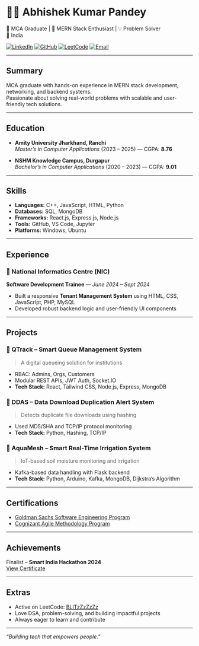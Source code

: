 # 👨‍💻 Abhishek Kumar Pandey

🚀 MCA Graduate | 🧠 MERN Stack Enthusiast | 💡 Problem Solver  
📍 India 

[![LinkedIn](https://img.shields.io/badge/-LinkedIn-blue?style=flat-square&logo=linkedin&link=https://linkedin.com/in/abhishek-k-0181b5229/)](https://linkedin.com/in/abhishek-k-0181b5229/)
[![GitHub](https://img.shields.io/badge/-GitHub-black?style=flat-square&logo=github&link=https://github.com/BLITzZ0)](https://github.com/BLITzZ0)
[![LeetCode](https://img.shields.io/badge/-LeetCode-orange?style=flat-square&logo=leetcode&link=https://leetcode.com/u/BLITzZzZzZz/)](https://leetcode.com/u/BLITzZzZzZz/)
[![Email](https://img.shields.io/badge/-Email-red?style=flat-square&logo=gmail&link=mailto:ababhishek3005@gmail.com)](mailto:ababhishek3005@gmail.com)

---

## Summary

MCA graduate with hands-on experience in MERN stack development, networking, and backend systems.  
Passionate about solving real-world problems with scalable and user-friendly tech solutions.

---

## Education

- **Amity University Jharkhand, Ranchi**  
  *Master’s in Computer Applications* (2023 – 2025) — CGPA: **8.76**

- **NSHM Knowledge Campus, Durgapur**  
  *Bachelor’s in Computer Applications* (2020 – 2023) — CGPA: **9.01**

---

## Skills

- **Languages:** C++, JavaScript, HTML, Python  
- **Databases:** SQL, MongoDB  
- **Frameworks:** React.js, Express.js, Node.js  
- **Tools:** GitHub, VS Code, Jupyter  
- **Platforms:** Windows, Ubuntu

---

## Experience

### 🏢 National Informatics Centre (NIC)  
**Software Development Trainee** — *June 2024 – Sept 2024*  
- Built a responsive **Tenant Management System** using HTML, CSS, JavaScript, PHP, MySQL  
- Developed robust backend logic and user-friendly UI components

---

## Projects

### 🔹 QTrack – Smart Queue Management System  
> A digital queueing solution for institutions  
- RBAC: Admins, Orgs, Customers  
- Modular REST APIs, JWT Auth, Socket.IO  
- **Tech Stack:** React, Tailwind CSS, Node.js, Express, MongoDB

### 🔹 DDAS – Data Download Duplication Alert System  
> Detects duplicate file downloads using hashing  
- Used MD5/SHA and TCP/IP protocol monitoring  
- **Tech Stack:** Python, Hashing, TCP/IP

### 🔹 AquaMesh – Smart Real-Time Irrigation System  
> IoT-based soil moisture monitoring and irrigation  
- Kafka-based data handling with Flask backend  
- **Tech Stack:** Python, Arduino, Kafka, MongoDB, Dijkstra’s Algorithm

---

## Certifications

- [Goldman Sachs Software Engineering Program](https://forage-uploads-prod.s3.amazonaws.com/completion-certificates/Goldman%20Sachs/NPdeQ43o8P9HJmJzg_Goldman%20Sachs_qRmN3sgDNCsqaQRNJ_1673926158841_completion_certificate.pdf)  
- [Cognizant Agile Methodology Program](https://forage-uploads-prod.s3.amazonaws.com/completion-certificates/Cognizant/ZZswQd6xGydd758vz_Cognizant%20USA_qRmN3sgDNCsqaQRNJ_1683233703680_completion_certificate.pdf)

---

## Achievements

Finalist – **Smart India Hackathon 2024**  
[View Certificate](https://drive.google.com/file/d/16XKRoxyG-gX5g6LnpG1D38wHi8F1yPha/view?usp=sharing)

---

## Extras

- Active on LeetCode: [BLITzZzZzZz](https://leetcode.com/u/BLITzZzZzZz/)  
- Love DSA, problem-solving, and building impactful projects  
- Always eager to learn and contribute

---

_“Building tech that empowers people.”_
